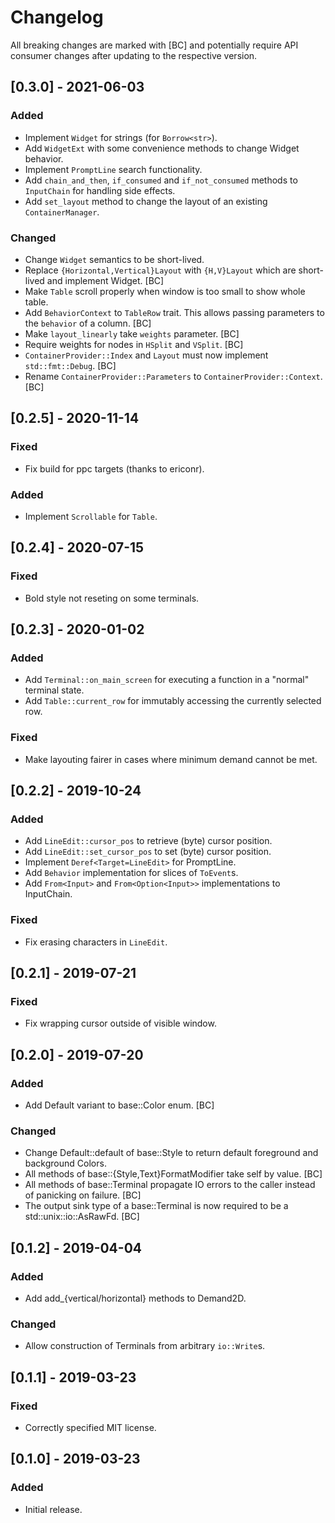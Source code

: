 # Changelog

All breaking changes are marked with [BC] and potentially require API consumer changes after updating to the respective version.

## [0.3.0] - 2021-06-03
### Added
- Implement `Widget` for strings (for `Borrow<str>`).
- Add `WidgetExt` with some convenience methods to change Widget behavior.
- Implement `PromptLine` search functionality.
- Add `chain_and_then`, `if_consumed` and `if_not_consumed` methods to `InputChain` for handling side effects.
- Add `set_layout` method to change the layout of an existing `ContainerManager`.
### Changed
- Change `Widget` semantics to be short-lived.
- Replace `{Horizontal,Vertical}Layout` with `{H,V}Layout` which are short-lived and implement Widget. [BC]
- Make `Table` scroll properly when window is too small to show whole table.
- Add `BehaviorContext` to `TableRow` trait. This allows passing parameters to the `behavior` of a column. [BC]
- Make `layout_linearly` take `weights` parameter. [BC]
- Require weights for nodes in `HSplit` and `VSplit`. [BC]
- `ContainerProvider::Index` and `Layout` must now implement `std::fmt::Debug`. [BC]
- Rename `ContainerProvider::Parameters` to `ContainerProvider::Context`. [BC]

## [0.2.5] - 2020-11-14
### Fixed
- Fix build for ppc targets (thanks to ericonr).
### Added
- Implement `Scrollable` for `Table`.

## [0.2.4] - 2020-07-15
### Fixed
- Bold style not reseting on some terminals.

## [0.2.3] - 2020-01-02
### Added
- Add `Terminal::on_main_screen` for executing a function in a "normal" terminal state.
- Add `Table::current_row` for immutably accessing the currently selected row.
### Fixed
- Make layouting fairer in cases where minimum demand cannot be met.

## [0.2.2] - 2019-10-24
### Added
- Add `LineEdit::cursor_pos` to retrieve (byte) cursor position.
- Add `LineEdit::set_cursor_pos` to set (byte) cursor position.
- Implement `Deref<Target=LineEdit>` for PromptLine.
- Add `Behavior` implementation for slices of `ToEvent`s.
- Add `From<Input>` and `From<Option<Input>>` implementations to InputChain.
### Fixed
- Fix erasing characters in `LineEdit`.

## [0.2.1] - 2019-07-21
### Fixed
- Fix wrapping cursor outside of visible window.

## [0.2.0] - 2019-07-20
### Added
- Add Default variant to base::Color enum. [BC]
### Changed
- Change Default::default of base::Style to return default foreground and background Colors.
- All methods of base::{Style,Text}FormatModifier take self by value. [BC]
- All methods of base::Terminal propagate IO errors to the caller instead of panicking on failure. [BC]
- The output sink type of a base::Terminal is now required to be a std::unix::io::AsRawFd. [BC]

## [0.1.2] - 2019-04-04
### Added
- Add add_{vertical/horizontal} methods to Demand2D.
### Changed
- Allow construction of Terminals from arbitrary `io::Write`s.

## [0.1.1] - 2019-03-23
### Fixed
- Correctly specified MIT license.

## [0.1.0] - 2019-03-23
### Added
- Initial release.
